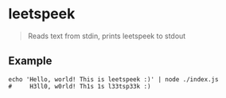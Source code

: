 # leetspeek

> Reads text from stdin, prints leetspeek to stdout

## Example

    echo 'Hello, world! This is leetspeek :)' | node ./index.js
    #     H3ll0, w0rld! Th1s 1s l33tsp33k :)

